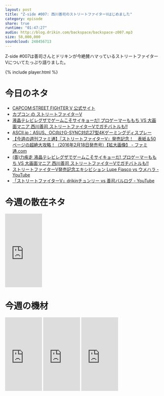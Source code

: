 ```yaml
---
layout: post
title: "Z-side #007: 西川善司のストリートファイターVはじめました"
category: episode
share: true
runtime: "01:47:27"
audio: http://blog.drikin.com/backspace/backspace-z007.mp3
size: 58,000,000
soundcloud: 248456713
---
```

Z-side #007は善司さんとドリキンが今絶賛ハマっているストリートファイターVについてたっぷり語りました。

{% include player.html %}

# 今日のネタ

- [CAPCOM:STREET FIGHTER V 公式サイト](http://www.capcom.co.jp/sfv/)
- [カプコン の ストリートファイターV](http://amzn.to/1XLujaq)
- [液晶テレビレグザでゲームこそサイキョーだ! プロゲーマーももち VS 大画面マニア 西川善司 ストリートファイターVでガチバトルも!!](http://game.watch.impress.co.jp/topics/regza1602/)
- [ASCII.jp：ASUS、OC向けG-SYNC対応27型4Kゲーミングディスプレー](http://ascii.jp/elem/000/001/121/1121110/)
- [【今週の週刊ファミ通】『ストリートファイターV』発売記念！　表紙＆50ページの超絶大攻略！（2016年2月18日発売号）【拡大画像】 - ファミ通.com](http://www.famitsu.com/images/000/099/367/56c146f41e555.html)
- [(善)力疾走  液晶テレビレグザでゲームこそサイキョーだ! プロゲーマーももち VS 大画面マニア 西川善司 ストリートファイターVでガチバトルも!!](http://www.z-z-z.jp/BLOG/log/eid1212.html)
- [ストリートファイターV発売記念エキシビション Lupe Fiasco vs ウメハラ - YouTube](https://www.youtube.com/watch?v=Y3TGk_ACJss)
- [「ストリートファイターV」drikinチュンリー vs 善司バルログ - YouTube](https://www.youtube.com/watch?v=seu_mpi6OcY&feature=youtu.be)

# 今週の散在ネタ
<iframe src="http://rcm-fe.amazon-adsystem.com/e/cm?lt1=_blank&bc1=000000&IS2=1&bg1=FFFFFF&fc1=000000&lc1=0000FF&t=driftking-22&o=9&p=8&l=as4&m=amazon&f=ifr&ref=ss_til&asins=B017951IX6" style="width:120px;height:240px;" scrolling="no" marginwidth="0" marginheight="0" frameborder="0"></iframe>


# 今週の機材

<iframe src="http://rcm-fe.amazon-adsystem.com/e/cm?lt1=_blank&bc1=000000&IS2=1&bg1=FFFFFF&fc1=000000&lc1=0000FF&t=driftking-22&o=9&p=8&l=as4&m=amazon&f=ifr&ref=ss_til&asins=B006J3CSES" style="width:120px;height:240px;" scrolling="no" marginwidth="0" marginheight="0" frameborder="0"></iframe>
<iframe src="http://rcm-fe.amazon-adsystem.com/e/cm?lt1=_blank&bc1=000000&IS2=1&bg1=FFFFFF&fc1=000000&lc1=0000FF&t=driftking-22&o=9&p=8&l=as4&m=amazon&f=ifr&ref=ss_til&asins=B014W4EV3G" style="width:120px;height:240px;" scrolling="no" marginwidth="0" marginheight="0" frameborder="0"></iframe>
<iframe src="http://rcm-fe.amazon-adsystem.com/e/cm?lt1=_blank&bc1=000000&IS2=1&bg1=FFFFFF&fc1=000000&lc1=0000FF&t=driftking-22&o=9&p=8&l=as4&m=amazon&f=ifr&ref=ss_til&asins=B017YV1P6U" style="width:120px;height:240px;" scrolling="no" marginwidth="0" marginheight="0" frameborder="0"></iframe>


